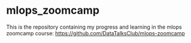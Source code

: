 # mlops_zoomcamp
This is the repository containing my progress and learning in the mlops zoomcamp course: https://github.com/DataTalksClub/mlops-zoomcamp
